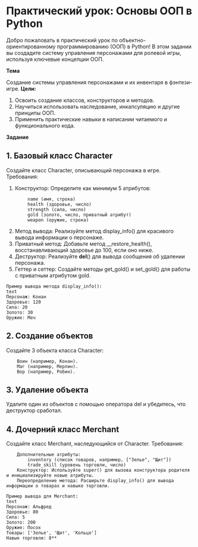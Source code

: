 # Практический урок: Основы ООП в Python
Добро пожаловать в практический урок по объектно-ориентированному программированию (ООП) в Python! В этом задании вы создадите систему управления персонажами для ролевой игры, используя ключевые концепции ООП.

**Тема**

Создание системы управления персонажами и их инвентаря в фэнтези-игре.
**Цели:**
   1. Освоить создание классов, конструкторов и методов.
   2. Научиться использовать наследование, инкапсуляцию и другие принципы ООП.
   3. Применить практические навыки в написании читаемого и функционального кода.

**Задание**
## 1. Базовый класс Character

Создайте класс Character, описывающий персонажа в игре.
Требования:
1. Конструктор: Определите как минимум 5 атрибутов:
```
        name (имя, строка)
        health (здоровье, число)
        strength (сила, число)
        gold (золото, число, приватный атрибут)
        weapon (оружие, строка)
```
2. Метод вывода: Реализуйте метод display_info() для красивого вывода информации о персонаже.
3. Приватный метод: Добавьте метод __restore_health(), восстанавливающий здоровье до 100, если оно ниже.
4. Деструктор: Реализуйте __del__() для вывода сообщения об удалении персонажа.
5. Геттер и сеттер: Создайте методы get_gold() и set_gold() для работы с приватным атрибутом gold.
```
Пример вывода метода display_info():
text
Персонаж: Конан  
Здоровье: 120  
Сила: 20  
Золото: 30  
Оружие: Меч  
```
## 2. Создание объектов

Создайте 3 объекта класса Character:
```
    Воин (например, Конан).
    Маг (например, Мерлин).
    Вор (например, Робин).
```
## 3. Удаление объекта

Удалите один из объектов с помощью оператора del и убедитесь, что деструктор сработал.
## 4. Дочерний класс Merchant

Создайте класс Merchant, наследующийся от Character.
Требования:
```
    Дополнительные атрибуты:
        inventory (список товаров, например, ["Зелье", "Щит"])
        trade_skill (уровень торговли, число)
    Конструктор: Используйте super() для вызова конструктора родителя и инициализируйте новые атрибуты.
    Переопределение метода: Расширьте display_info() для вывода информации о товарах и навыке торговли.
```
```
Пример вывода для Merchant:
text
Персонаж: Альфред  
Здоровье: 80  
Сила: 5  
Золото: 200  
Оружие: Посох  
Товары: ['Зелье', 'Щит', 'Кольцо']  
Навык торговли: 8**
```
